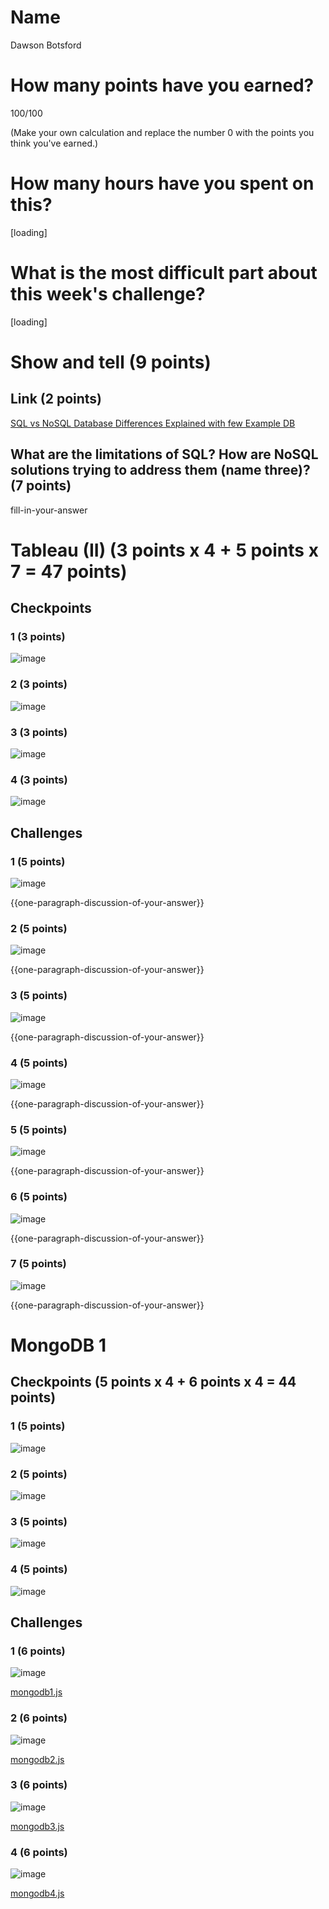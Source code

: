 # Name
Dawson Botsford

# How many points have you earned?
100/100

(Make your own calculation and replace the number 0 with the points you think you've earned.)

# How many hours have you spent on this?
[loading]

# What is the most difficult part about this week's challenge?
[loading]

# Show and tell (9 points)

## Link (2 points)

[SQL vs NoSQL Database Differences Explained with few Example DB](http://www.thegeekstuff.com/2014/01/sql-vs-nosql-db/)

## What are the limitations of SQL? How are NoSQL solutions trying to address them (name three)? (7 points)

fill-in-your-answer

# Tableau (II) (3 points x 4 + 5 points x 7 = 47 points)

## Checkpoints

### 1 (3 points)

![image](image.png?raw=true)

### 2 (3 points)

![image](image.png?raw=true)

### 3 (3 points)

![image](image.png?raw=true)

### 4 (3 points)

![image](image.png?raw=true)

## Challenges

### 1 (5 points)

![image](image.png?raw=true)

{{one-paragraph-discussion-of-your-answer}}

### 2 (5 points)

![image](image.png?raw=true)

{{one-paragraph-discussion-of-your-answer}}

### 3 (5 points)

![image](image.png?raw=true)

{{one-paragraph-discussion-of-your-answer}}

### 4 (5 points)

![image](image.png?raw=true)

{{one-paragraph-discussion-of-your-answer}}

### 5 (5 points)

![image](image.png?raw=true)

{{one-paragraph-discussion-of-your-answer}}

### 6 (5 points)

![image](image.png?raw=true)

{{one-paragraph-discussion-of-your-answer}}

### 7 (5 points)

![image](image.png?raw=true)

{{one-paragraph-discussion-of-your-answer}}


# MongoDB 1

## Checkpoints (5 points x 4 + 6 points x 4 = 44  points)

### 1 (5 points)

![image](image.png?raw=true)

### 2 (5 points)

![image](image.png?raw=true)

### 3 (5 points)

![image](image.png?raw=true)

### 4 (5 points)

![image](image.png?raw=true)

## Challenges


### 1 (6 points)

![image](image.png?raw=true)

[mongodb1.js](mongodb1.js)

### 2 (6 points)

![image](image.png?raw=true)

[mongodb2.js](mongodb2.js)

### 3 (6 points)

![image](image.png?raw=true)

[mongodb3.js](mongodb3.js)

### 4 (6 points)

![image](image.png?raw=true)

[mongodb4.js](mongodb4.js)
